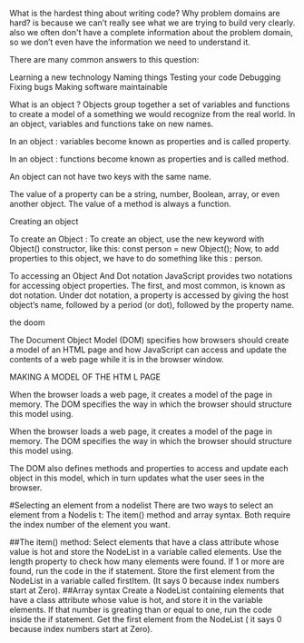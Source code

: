 

What is the hardest thing about writing code?
Why problem domains are hard?
is because we can’t really see what we are trying to build very clearly.
also we often don't have a complete information about the problem domain, so we don’t even have the information we need to understand it.

There are many common answers to this question:

Learning a new technology
Naming things
Testing your code
Debugging
Fixing bugs
Making software maintainable

What is an object ?
Objects group together a set of variables and functions to create a model of a something we would recognize from the real world. In an object, variables and functions take on new names.

In an object : variables become known as properties and is called property.

In an object : functions become known as properties and is called method.

An object can not have two keys with the same name.

The value of a property can be a string, number, Boolean, array, or even another object. The value of a method is always a function.

Creating an object

To create an Object :
To create an object, use the new keyword with Object() constructor, like this:
const person = new Object();
Now, to add properties to this object, we have to do something like this : person.

To accessing an Object And Dot notation
JavaScript provides two notations for accessing object properties. The first, and most common, is known as dot notation. Under dot notation, a property is accessed by giving the host object’s name, followed by a period (or dot), followed by the property name.


the doom 

The Document Object Model (DOM) specifies how browsers should create a model of an HTML page and how JavaScript can access and update the contents of a web page while it is in the browser window.  

MAKING A MODEL OF THE HTM L PAGE 

When the browser loads a web page, it creates a model of the page in memory. The DOM specifies the way in which the browser should structure this model using.

When the browser loads a web page, it creates a model of the page in memory. The DOM specifies the way in which the browser should structure this model using. 

The DOM also defines methods and properties to access and update each object in this model, which in turn updates what the user sees in the browser.

#Selecting an element from a nodelist
There are two ways to select an element from a Nodelis t:
The item() method and array syntax.
Both require the index number of the element you want.

##The item() method:
Select elements that have a class attribute whose value is hot and store the NodeList in a variable called elements.
Use the length property to check how many elements were found. If 1 or more are found, run the code in the if statement.
Store the first element from the NodeList in a variable called firstItem. (It says 0 because index numbers start at Zero).
##Array syntax
Create a NodeList containing elements that have a class attribute whose value is hot, and store it in the variable elements.
If that number is greating than or equal to one, run the code inside the if statement.
Get the first element from the NodeList ( it says 0 because index numbers start at Zero).
